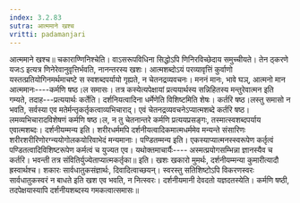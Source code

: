 ```yaml
---
index: 3.2.83
sutra: आत्ममाने खश्च
vritti: padamanjari
---
```


 आत्ममाने खश्च॥ चकाराण्णिनिश्चेति। वाऽसरूपविधिना सिद्धोऽपि णिनिरविच्छेदाय समुच्चीयते। तेन ठ्करणे यजःऽ इत्यत्र णिनेरेवानुवृत्तिर्भवति, नानन्तरस्य खशः। आत्मशब्दोऽयं परव्यावृत्तिं कुर्वाणो यस्तत्प्रतियोगिनमर्थमाचष्टे स स्वशब्दपर्यायो गृह्यते, न चेतनद्रव्यवचनः। मननं मानः, भावे घञ्, आत्मनो मान आत्ममानः----कर्मणि षष्ठ।ल समासः। तत्र कस्येत्यपेक्षायां प्रत्ययार्थस्य सन्निहितस्य मन्तुरेवात्मन इति गम्यते, तदाह---प्रत्ययार्थः कर्तेति। दर्शनियत्वादिना धर्मेणेति विशिष्टमिति शेषः। कर्तरि षष्ठ।लस्तु समासो न भवति, सर्वस्या एव मतेर्मन्तृकर्तृकत्वाव्यभिचाराद्। एवं चेतनद्रव्यवचनेऽप्यात्मशब्दे कर्तरि षष्ठ।लमव्यभिचारादविशेषणं कर्मणि षष्ठ।ल, न तु चेतनान्तरे कर्मणि प्रत्ययप्रसङ्गः, तस्मात्स्वशब्दपर्याय एवात्मशब्दः। दर्शनीयम्मन्य इति। शरीरधर्ममपि दर्शनीयत्वादिकमात्मधर्ममेव मन्यन्ते संसारिणः शरीरशरीरिणोरग्न्ययोगोलकयोरिवाभेदं मन्यमानाः। पण्डितम्मन्य इति। एकस्याप्यात्मनस्स्वरूपेण कर्तृत्वं पण्डितत्वादिविशिष्टरूपेण कर्मत्वं च युज्यत एव। यथोक्तमाचार्यैः---- अस्मत्प्रयोगसम्भिन्ना ज्ञानस्यैव च कर्तरि। भवन्ती तत्र संवितिर्युज्येताप्यात्मकर्तृका॥ इति। खशः खकारो मुमर्थः, दर्शनीयम्मन्या कुमारीत्यादौ ह्रस्वार्थश्च। शकारः सार्वधातुकसंज्ञार्थः, दिवादित्वाच्छयन्। स्वरस्तु सतिशिष्टोऽपि विकरणस्वरः सार्वधातुकस्वरं न बाधते इति खश एव भवति, न नित्स्वरः। दर्शनीयमानी देवदतो यज्ञदतस्येति। कर्मणि षष्ठी, तदपेक्षयास्यापि दर्शनीयशब्दस्य गमकत्वात्समासः॥